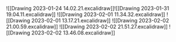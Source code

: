 ![[Drawing 2023-01-24 14.02.21.excalidraw]]![[Drawing 2023-01-31 19.04.11.excalidraw]]
![[Drawing 2023-02-01 11.34.32.excalidraw]]
![[Drawing 2023-02-01 13.17.21.excalidraw]]
![[Drawing 2023-02-02 21.00.59.excalidraw]]
![[Drawing 2023-02-02 21.51.27.excalidraw]]
![[Drawing 2023-02-02 13.46.08.excalidraw]]
